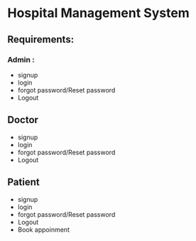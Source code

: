 # Hospital Management System

## Requirements:

### Admin :

* signup
* login
* forgot password/Reset password
* Logout


## Doctor

* signup
* login
* forgot password/Reset password
* Logout

## Patient

* signup
* login
* forgot password/Reset password
* Logout
* Book appoinment
